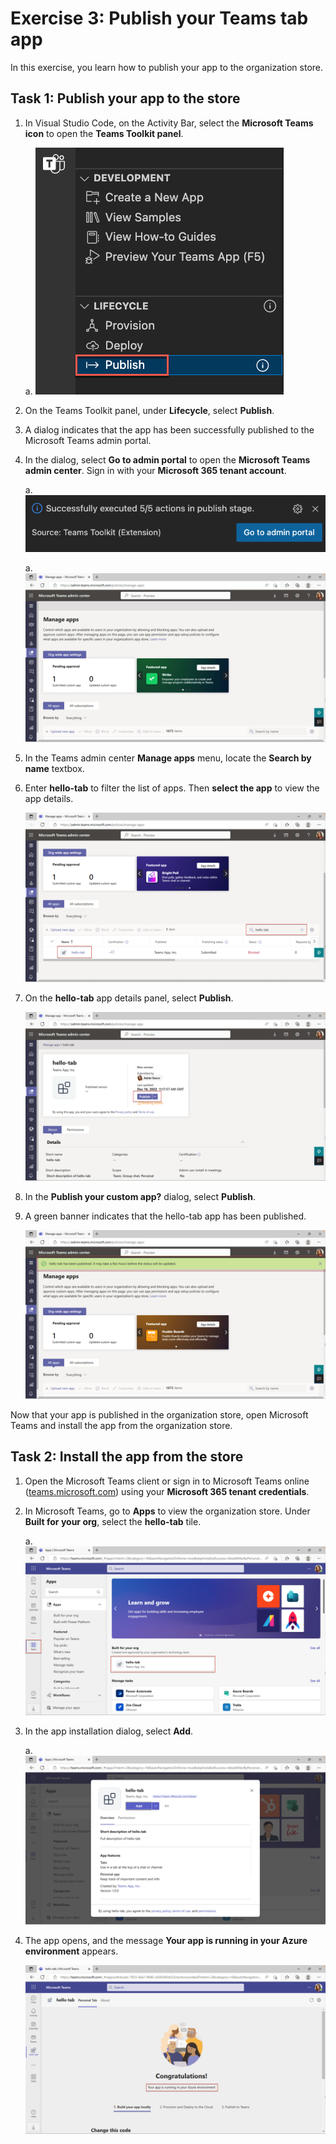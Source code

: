 # Exercise 3: Publish your Teams tab app

In this exercise, you learn how to publish your app to the organization store.

## Task 1: Publish your app to the store

1. In Visual Studio Code, on the Activity Bar, select the **Microsoft Teams icon** to open the **Teams Toolkit panel**.

    a. ![Screenshot of the Teams Toolkit panel open and the Publish to Teams option highlighted.](../../media/publish-to-teams.png)

1. On the Teams Toolkit panel, under **Lifecycle**, select **Publish**.

1. A dialog indicates that the app has been successfully published to the Microsoft Teams admin portal.

1. In the dialog, select **Go to admin portal** to open the **Microsoft Teams admin center**.  Sign in with your **Microsoft 365 tenant account**.

    a. ![Screenshot of toast message when app is published to the organization store.](../../media/published-successfully.png)

    a. ![Screenshot of the Teams admin center.](../../media/admin-portal.png)

1. In the Teams admin center **Manage apps** menu, locate the **Search by name** textbox. 
1. Enter **hello-tab** to filter the list of apps. Then **select the app** to view the app details.

    ![Screenshot that shows searching for the app in the Teams admin center.](../../media/search-app-dev-portal.png)

1. On the **hello-tab** app details panel, select **Publish**.

    ![Screenshot of publishing the app in the Teams admin center.](../../media/admin-publish-app.png)

1. In the **Publish your custom app?** dialog, select **Publish**.

1. A green banner indicates that the hello-tab app has been published.

    ![Screenshot of a published app green banner in the Teams admin center.](../../media/publish-status.png)

Now that your app is published in the organization store, open Microsoft Teams and install the app from the organization store.

## Task 2: Install the app from the store

1. Open the Microsoft Teams client or sign in to Microsoft Teams online ([teams.microsoft.com](teams.microsoft.com)) using your **Microsoft 365 tenant credentials**.
2. In Microsoft Teams, go to **Apps** to view the organization store. Under **Built for your org**, select the **hello-tab** tile.

    a. ![Screenshot of the organization store with the hello-tab app highlighted.](../../media/org-store.png)

3. In the app installation dialog, select **Add**.

    a. ![Screenshot that shows adding an app in Microsoft Teams.](../../media/add-app.png)

4. The app opens, and the message **Your app is running in your Azure environment** appears.

    ![Screenshot of an app running in Microsoft Teams.](../../media/app-running-in-azure.png)
